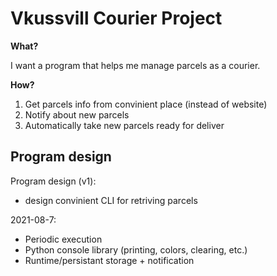 # Vkussvill Courier Project

**What?**

I want a program that helps me manage parcels as a courier.

**How?**

1. Get parcels info from convinient place (instead of website)
2. Notify about new parcels
3. Automatically take new parcels ready for deliver

## Program design

Program design (v1):

- design convinient CLI for retriving parcels


2021-08-7:

- Periodic execution
- Python console library (printing, colors, clearing, etc.)
- Runtime/persistant storage + notification